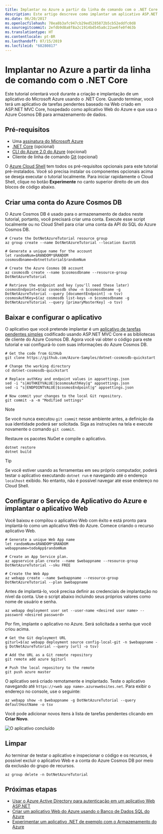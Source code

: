 ```yaml
---
title: Implantar no Azure a partir da linha de comando com o .NET Core
description: Este artigo descreve como implantar um aplicativo ASP.NET Core a um Serviço de Aplicativo do Azure usando as ferramentas de linha de comando.
ms.date: 06/20/2017
ms.openlocfilehash: 78ea8b3afc947cb29ed5285872b5cb52eddfc0d8
ms.sourcegitcommit: 2efdb9d8a8f8a2c1914bd545a8c22ae6fe0f463b
ms.translationtype: HT
ms.contentlocale: pt-BR
ms.lasthandoff: 07/15/2019
ms.locfileid: "68280817"
---
```

# <a name="deploy-to-azure-from-the-command-line-with-net-core"></a>Implantar no Azure a partir da linha de comando com o .NET Core

Este tutorial orientará você durante a criação e implantação de um aplicativo do Microsoft Azure usando o .NET Core.  Quando terminar, você terá um aplicativo de tarefas pendentes baseado na Web criado em ASP.NET MVC Core, hospedado como aplicativo Web do Azure e que usa o Azure Cosmos DB para armazenamento de dados.

## <a name="prerequisites"></a>Pré-requisitos

* Uma [assinatura do Microsoft Azure](https://azure.microsoft.com/free/)
* [.NET Core](https://www.microsoft.com/net/download/core) (opcional)
* [CLI do Azure 2.0 do Azure](/cli/azure/install-az-cli2) (opcional)
* Cliente de linha de comando [Git](https://www.git-scm.com/) (opcional)

O [Azure Cloud Shell](/azure/cloud-shell/) tem todos os pré-requisitos opcionais para este tutorial pré-instalados.  Você só precisa instalar os componentes opcionais acima se deseja executar o tutorial localmente.  Para iniciar rapidamente o Cloud Shell, clique no botão **Experimente** no canto superior direito de um dos blocos de código abaixo.

## <a name="create-an-azure-cosmos-db-account"></a>Criar uma conta do Azure Cosmos DB

O Azure Cosmos DB é usado para o armazenamento de dados neste tutorial, portanto, você precisará criar uma conta.  Execute esse script localmente ou no Cloud Shell para criar uma conta da API do SQL do Azure Cosmos DB.

```azurecli-interactive
# Create the DotNetAzureTutorial resource group
az group create --name DotNetAzureTutorial --location EastUS

# Generate a unique name for the account
let randomNum=$RANDOM*$RANDOM
cosmosdbname=dotnettutorial$randomNum

# Create the Azure Cosmos DB account
az cosmosdb create --name $cosmosdbname --resource-group DotNetAzureTutorial

# Retrieve the endpoint and key (you'll need these later)
cosmosEndpoint=$(az cosmosdb show -n $cosmosdbname -g DotNetAzureTutorial --query [documentEndpoint] -o tsv)
cosmosAuthKey=$(az cosmosdb list-keys -n $cosmosdbname -g DotNetAzureTutorial --query [primaryMasterKey] -o tsv)

```

## <a name="download-and-configure-the-application"></a>Baixar e configurar o aplicativo

O aplicativo que você pretende implantar é um [aplicativo de tarefas pendentes simples](https://github.com/Azure-Samples/dotnet-cosmosdb-quickstart/) codificado usando ASP.NET MVC Core e as bibliotecas de cliente do Azure Cosmos DB.  Agora você vai obter o código para este tutorial e vai configurá-lo com suas informações do Azure Cosmos DB.

```azurecli-interactive
# Get the code from GitHub
git clone https://github.com/Azure-Samples/dotnet-cosmosdb-quickstart

# Change the working directory
cd dotnet-cosmosdb-quickstart

# Replace authKey and endpoint values in appsettings.json
sed -i "s|AUTHKEYVALUE|$cosmosAuthKey|g" appsettings.json
sed -i "s|ENDPOINTVALUE|$cosmosEndpoint|g" appsettings.json

# Now commit your changes to the local Git repository.
git commit -a -m "Modified settings"

```

> [!NOTE]
> Se você nunca executou `git commit` nesse ambiente antes, a definição da sua identidade poderá ser solicitada. Siga as instruções na tela e execute novamente o comando `git commit`.

Restaure os pacotes NuGet e compile o aplicativo.

```azurecli-interactive
dotnet restore
dotnet build
```

> [!TIP]
> Se você estiver usando as ferramentas em seu próprio computador, poderá testar o aplicativo executando `dotnet run` e navegando até o endereço `localhost` exibido.  No entanto, não é possível navegar até esse endereço no Cloud Shell.  

## <a name="configure-azure-app-service-and-deploy-the-web-app"></a>Configurar o Serviço de Aplicativo do Azure e implantar o aplicativo Web

Você baixou e compilou o aplicativo Web com êxito e está pronto para implantá-lo como um aplicativo Web do Azure.  Comece criando o recurso aplicativo Web.

```azurecli-interactive
# Generate a unique Web App name
let randomNum=$RANDOM*$RANDOM
webappname=todoApp$randomNum

# Create an App Service plan.
az appservice plan create --name $webappname --resource-group DotNetAzureTutorial --sku FREE

# Create the Web App
az webapp create --name $webappname --resource-group DotNetAzureTutorial --plan $webappname

```

Antes de implantá-lo, você precisa definir as credenciais de implantação no nível da conta.  Use o script abaixo incluindo seus próprios valores como nome de usuário e senha.

```azurecli-interactive
az webapp deployment user set --user-name <desired user name> --password <desired password>
```

Por fim, implante o aplicativo no Azure.  Será solicitada a senha que você criou acima.

```azurecli-interactive
# Get the Git deployment URL
giturl=$(az webapp deployment source config-local-git -n $webappname -g DotNetAzureTutorial --query [url] -o tsv)

# Add the URL as a Git remote repository
git remote add azure $giturl

# Push the local repository to the remote
git push azure master
```

O aplicativo será criado remotamente e implantado.  Teste o aplicativo navegando até `https://<web app name>.azurewebsites.net`.  Para exibir o endereço no console, use o seguinte:

```azurecli-interactive
az webapp show -n $webappname -g DotNetAzureTutorial --query defaultHostName -o tsv
```

Você pode adicionar novos itens à lista de tarefas pendentes clicando em **Criar Novo**.

![O aplicativo concluído](./media/dotnet-quickstart/todo.png)

## <a name="clean-up"></a>Limpar

Ao terminar de testar o aplicativo e inspecionar o código e os recursos, é possível excluir o aplicativo Web e a conta do Azure Cosmos DB por meio da exclusão do grupo de recursos.

```azurecli-interactive
az group delete -n DotNetAzureTutorial
```

## <a name="next-steps"></a>Próximas etapas

* [Usar o Azure Active Directory para autenticação em um aplicativo Web ASP.NET](/azure/active-directory/develop/active-directory-devquickstarts-webapp-dotnet)
* [Criar um aplicativo Web do Azure usando o Banco de Dados SQL do Azure](/azure/app-service-web/web-sites-dotnet-get-started)
* [Experimentar um aplicativo .NET de exemplo com o Armazenamento do Azure](/azure/storage/storage-samples-dotnet)


